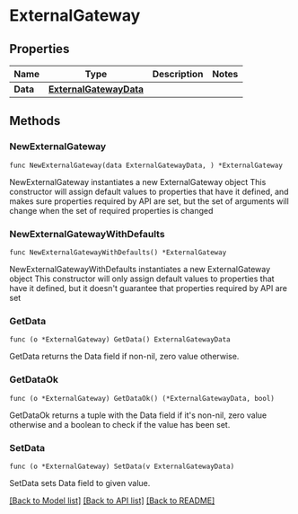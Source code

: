 # ExternalGateway

## Properties

Name | Type | Description | Notes
------------ | ------------- | ------------- | -------------
**Data** | [**ExternalGatewayData**](ExternalGatewayData.md) |  | 

## Methods

### NewExternalGateway

`func NewExternalGateway(data ExternalGatewayData, ) *ExternalGateway`

NewExternalGateway instantiates a new ExternalGateway object
This constructor will assign default values to properties that have it defined,
and makes sure properties required by API are set, but the set of arguments
will change when the set of required properties is changed

### NewExternalGatewayWithDefaults

`func NewExternalGatewayWithDefaults() *ExternalGateway`

NewExternalGatewayWithDefaults instantiates a new ExternalGateway object
This constructor will only assign default values to properties that have it defined,
but it doesn't guarantee that properties required by API are set

### GetData

`func (o *ExternalGateway) GetData() ExternalGatewayData`

GetData returns the Data field if non-nil, zero value otherwise.

### GetDataOk

`func (o *ExternalGateway) GetDataOk() (*ExternalGatewayData, bool)`

GetDataOk returns a tuple with the Data field if it's non-nil, zero value otherwise
and a boolean to check if the value has been set.

### SetData

`func (o *ExternalGateway) SetData(v ExternalGatewayData)`

SetData sets Data field to given value.



[[Back to Model list]](../README.md#documentation-for-models) [[Back to API list]](../README.md#documentation-for-api-endpoints) [[Back to README]](../README.md)


